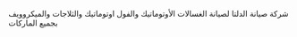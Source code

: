 شركة صيانة الدلتا لصيانة الغسالات الأوتوماتيك والفول اوتوماتيك والثلاجات والميكروويف بجميع الماركات
